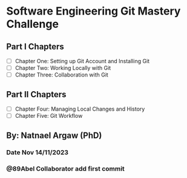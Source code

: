 # Software Engineering Git Mastery Challenge
## Part I Chapters
- [ ] Chapter One: Setting up Git Account and Installing Git
- [ ] Chapter Two: Working Locally with Git
- [ ] Chapter Three: Collaboration with Git
## Part II Chapters
- [ ] Chapter Four: Managing Local Changes and History
- [ ] Chapter Five: Git Workflow
## By: Natnael Argaw (PhD)
### Date Nov 14/11/2023

### @89Abel Collaborator add first commit 
